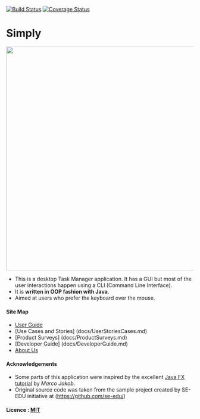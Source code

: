 [![Build Status](https://travis-ci.org/se-edu/addressbook-level4.svg?branch=master)](https://travis-ci.org/se-edu/addressbook-level4)
[![Coverage Status](https://coveralls.io/repos/github/se-edu/addressbook-level4/badge.svg?branch=master)](https://coveralls.io/github/se-edu/addressbook-level4?branch=master)

# Simply

 <img src="images/Startup2.PNG" width="600"><br>

* This is a desktop Task Manager application. It has a GUI but most of the user interactions happen using 
  a CLI (Command Line Interface).
* It is **written in OOP fashion with Java**.
* Aimed at users who prefer the keyboard over the mouse. 
  
#### Site Map
* [User Guide](docs/UserGuide.md) 
* [Use Cases and Stories] (docs/UserStoriesCases.md)
* [Product Surveys] (docs/ProductSurveys.md)
* [Developer Guide] (docs/DeveloperGuide.md)
* [About Us](docs/AboutUs.md)



#### Acknowledgements

* Some parts of this application were inspired by the excellent 
  [Java FX tutorial](http://code.makery.ch/library/javafx-8-tutorial/) by *Marco Jakob*. 
* Original source code was taken from the sample project created by SE-EDU initiative at (https://github.com/se-edu/)


#### Licence : [MIT](LICENSE)
